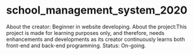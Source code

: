 # school_management_system_2020
About the creator: Beginner in website developing.
About the project:This project is made for learning purposes only, and therefore, needs enhancements and developments as its creator continuously learns both front-end and back-end programming. 
Status: On-going.
